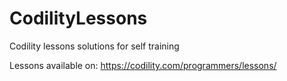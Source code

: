 # CodilityLessons
Codility lessons solutions for self training

Lessons available on: https://codility.com/programmers/lessons/

